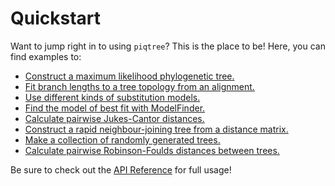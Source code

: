 # Quickstart

Want to jump right in to using `piqtree`? This is the place to be! Here, you can find examples to:

- [Construct a maximum likelihood phylogenetic tree.](construct_ml_tree.md)
- [Fit branch lengths to a tree topology from an alignment.](fit_tree_topology.md)
- [Use different kinds of substitution models.](using_substitution_models.md)
- [Find the model of best fit with ModelFinder.](using_model_finder.md)
- [Calculate pairwise Jukes-Cantor distances.](calculate_jc_distances.md)
- [Construct a rapid neighbour-joining tree from a distance matrix.](construct_nj_tree.md)
- [Make a collection of randomly generated trees.](make_random_trees.md)
- [Calculate pairwise Robinson-Foulds distances between trees.](calculate_rf_distances.md)

Be sure to check out the [API Reference](../api/index.md) for full usage!
